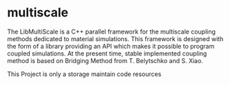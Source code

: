 # multiscale
The LibMultiScale is a C++ parallel framework for the multiscale coupling methods dedicated to material simulations. This framework is designed with the form of a library providing an API which makes it possible to program coupled simulations. At the present time, stable implemented coupling method is based on Bridging Method from T. Belytschko and S. Xiao.

This Project is only a storage maintain code resources
